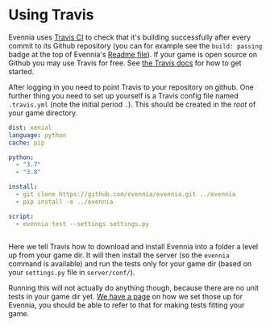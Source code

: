 # Using Travis

Evennia uses [Travis CI](http://travis-ci.org/) to check that it's building successfully after every
commit to its Github repository (you can for example see the `build: passing` badge at the top of
Evennia's [Readme file](https://github.com/evennia/evennia)). If your game is open source on Github
you may use Travis for free. See [the Travis docs](http://docs.travis-ci.com/user/getting-started/)
for how to get started.

After logging in you need to point Travis to your repository on github. One further thing you need
to set up yourself is a Travis config file named `.travis.yml` (note the initial period `.`). This
should be created in the _root_ of your game directory.

``` yaml
dist: xenial
language: python
cache: pip

python:
  - "3.7"
  - "3.8"

install:
  - git clone https://github.com/evennia/evennia.git ../evennia
  - pip install -e ../evennia

script:
  - evennia test --settings settings.py
  
```

Here we tell Travis how to download and install Evennia into a folder a level up from your game dir.
It will then install the server (so the `evennia` command is available) and run the tests only for
your game dir (based on your `settings.py` file in `server/conf/`).

Running this will not actually do anything though, because there are no unit tests in your game dir
yet. [We have a page](./Unit-Testing.md) on how we set those up for Evennia, you should be able to refer
to that for making tests fitting your game.